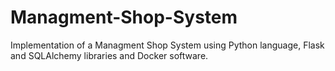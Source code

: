 # Managment-Shop-System
Implementation of a Managment Shop System using Python language, Flask and SQLAlchemy libraries and Docker software.

